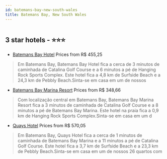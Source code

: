 ```yaml
---
id: batemans-bay-new-south-wales
title: Batemans Bay, New South Wales
---
```


<center><img src="https://i.travelapi.com/hotels/54000000/53810000/53806600/53806569/89ec1f79_z.jpg" alt="" /></center>


##  3 star hotels - ⭐️⭐️⭐️

-    [Batemans Bay Hotel](https://www.hurb.com/br/aud/https://www.hurb.com/br/hotels/batemans-bay/batemans-bay-hotel-HT-FMPY?cmp=18055) Prices from R$ 455,25
   > Em Batemans Bay, Batemans Bay Hotel fica a cerca de 3 minutos de caminhada de Catalina Golf Course e a 6 minutos a pé de Hanging Rock Sports Complex.  Este hotel fica a 4,8 km de Surfside Beach e a 24,3 km de Pebbly Beach.Sinta-se em casa em um de nossos 
-    [Batemans Bay Marina Resort](https://www.hurb.com/br/aud/https://www.hurb.com/br/hotels/batemans-bay/batemans-bay-marina-resort-HT-XI3D?cmp=18055) Prices from R$ 348,66
   > Com localização central em Batemans Bay, Batemans Bay Marina Resort fica a 3 minutos de caminhada de Catalina Golf Course e a 8 minutos a pé de Batemans Bay Marina.  Este hotel na praia fica a 0,9 km de Hanging Rock Sports Complex.Sinta-se em casa em um d
-    [Quays Hotel](https://www.hurb.com/br/aud/https://www.hurb.com/br/hotels/batemans-bay/quays-hotel-HT-08KP?cmp=18055) Prices from R$ 570,05
   > Em Batemans Bay, Quays Hotel fica a cerca de 1 minutos de caminhada de Batemans Bay Marina e a 11 minutos a pé de Catalina Golf Course.  Este hotel fica a 3,7 km de Surfside Beach e a 23,3 km de Pebbly Beach.Sinta-se em casa em um de nossos 26 quartos com
